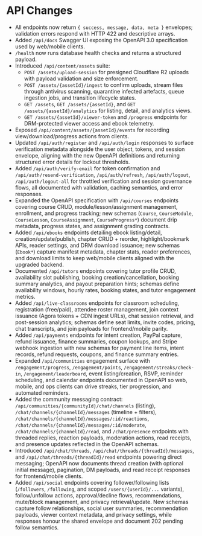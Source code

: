 # API Changes

- All endpoints now return `{ success, message, data, meta }` envelopes; validation errors respond with HTTP 422 and descriptive arrays.
- Added `/api/docs` Swagger UI exposing the OpenAPI 3.0 specification used by web/mobile clients.
- `/health` now runs database health checks and returns a structured payload.
- Introduced `/api/content/assets` suite:
  - `POST /assets/upload-session` for presigned Cloudflare R2 uploads with payload validation and size enforcement.
  - `POST /assets/{assetId}/ingest` to confirm uploads, stream files through antivirus scanning, quarantine infected artefacts, queue ingestion jobs, and transition lifecycle states.
  - `GET /assets`, `GET /assets/{assetId}`, and `GET /assets/{assetId}/analytics` for listing, detail, and analytics views.
  - `GET /assets/{assetId}/viewer-token` and `/progress` endpoints for DRM-protected viewer access and ebook telemetry.
- Exposed `/api/content/assets/{assetId}/events` for recording view/download/progress actions from clients.
- Updated `/api/auth/register` and `/api/auth/login` responses to surface verification metadata alongside the user object, tokens, and session envelope, aligning with the new OpenAPI definitions and returning structured error details for lockout thresholds.
- Added `/api/auth/verify-email` for token confirmation and `/api/auth/resend-verification`, `/api/auth/refresh`, `/api/auth/logout`, `/api/auth/logout-all` for throttled verification and session governance flows, all documented with validation, caching semantics, and error responses.
- Expanded the OpenAPI specification with `/api/courses` endpoints covering course CRUD, module/lesson/assignment management, enrollment, and progress tracking; new schemas (`Course`, `CourseModule`, `CourseLesson`, `CourseAssignment`, `CourseProgress*`) document drip metadata, progress states, and assignment grading contracts.
- Added `/api/ebooks` endpoints detailing ebook listing/detail, creation/update/publish, chapter CRUD + reorder, highlight/bookmark APIs, reader settings, and DRM download issuance; new schemas (`Ebook*`) capture manifest metadata, chapter stats, reader preferences, and download limits to keep web/mobile clients aligned with the upgraded backend.
- Documented `/api/tutors` endpoints covering tutor profile CRUD, availability slot publishing, booking creation/cancellation, booking summary analytics, and payout preparation hints; schemas define availability windows, hourly rates, booking states, and tutor engagement metrics.
- Added `/api/live-classrooms` endpoints for classroom scheduling, registration (free/paid), attendee roster management, join context issuance (Agora tokens + CDN ingest URLs), chat session retrieval, and post-session analytics; schemas define seat limits, invite codes, pricing, chat transcripts, and join payloads for frontend/mobile parity.
- Added `/api/payments` endpoints for intent creation, PayPal capture, refund issuance, finance summaries, coupon lookups, and Stripe webhook ingestion with new schemas for payment line items, intent records, refund requests, coupons, and finance summary entries.
- Expanded `/api/communities` engagement surface with `/engagement/progress`, `/engagement/points`, `/engagement/streaks/check-in`, `/engagement/leaderboard`, event listing/creation, RSVP, reminder scheduling, and calendar endpoints documented in OpenAPI so web, mobile, and ops clients can drive streaks, tier progression, and automated reminders.
- Added the community messaging contract: `/api/communities/{communityId}/chat/channels` (listing), `/chat/channels/{channelId}/messages` (timeline + filters), `/chat/channels/{channelId}/messages/:id/reactions`, `/chat/channels/{channelId}/messages/:id/moderate`, `/chat/channels/{channelId}/read`, and `/chat/presence` endpoints with threaded replies, reaction payloads, moderation actions, read receipts, and presence updates reflected in the OpenAPI schemas.
- Introduced `/api/chat/threads`, `/api/chat/threads/{threadId}/messages`, and `/api/chat/threads/{threadId}/read` endpoints powering direct messaging; OpenAPI now documents thread creation (with optional initial message), pagination, DM payloads, and read receipt responses for frontend/mobile clients.
- Added `/api/social` endpoints covering follower/following lists (`/followers`, `/following`, and scoped `/users/{userId}/...` variants), follow/unfollow actions, approval/decline flows, recommendations, mute/block management, and privacy retrieval/update. New schemas capture follow relationships, social user summaries, recommendation payloads, viewer context metadata, and privacy settings, while responses honour the shared envelope and document 202 pending follow semantics.
